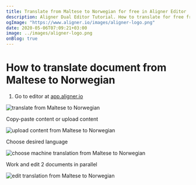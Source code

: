 ```yaml
---
title: Translate from Maltese to Norwegian for free in Aligner Editor
description: Aligner Dual Editor Tutorial. How to translate for free from Maltese to Norwegian. Aligner is multilingual document management platform. 
ogImage: "https://www.aligner.io/images/aligner-logo.png"
date: 2020-05-06T07:09:21+03:00
image: ../images/aligner-logo.png
onBlog: true
---
```


# How to translate document from Maltese to Norwegian

1. Go to editor at [app.aligner.io](https://app.aligner.io "Aligner App web page")

![translate from Maltese to Norwegian](../aligner-blank-editor.png "translate from Maltese to Norwegian")

Copy-paste content or upload content

![upload content from Maltese to Norwegian](../aligner-uploaded-document.png "upload content from Maltese to Norwegian")

Choose desired language

![choose machine translation from Maltese to Norwegian](../aligner-language-dropdown.png "choose machine translation from Maltese to Norwegian")

Work and edit 2 documents in parallel

![edit translation from Maltese to Norwegian](../aligner-double-sitded-editor.png "edit translation from Maltese to Norwegian")

